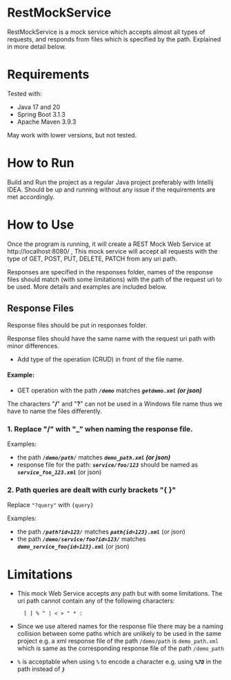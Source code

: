 # RestMockService
RestMockService is a mock service which accepts almost all types of requests, and responds from files which is specified by the path. Explained in more detail below.

# Requirements
Tested with:
- Java 17 and 20
- Spring Boot 3.1.3
- Apache Maven 3.9.3

May work with lower versions, but not tested.

# How to Run
Build and Run the project as a regular Java project preferably with Intellij IDEA.
Should be up and running without any issue if the requirements are met accordingly.

# How to Use
Once the program is running, it will create a REST Mock Web Service at http://localhost:8080/ , This mock service will accept all requests with the type of GET, POST, PUT, DELETE, PATCH from any uri path.

Responses are specified in the responses folder, names of the response files should match (with some limitations) with the path of the request uri to be used. More details and examples are included below.

## Response Files
Response files should be put in responses folder.

Response files should have the same name with the request uri path with minor differences.
- Add type of the operation (CRUD) in front of the file name. 
#### Example:

- GET operation with the path ***`/demo`*** matches
***`getdemo.xml` (or json)***


The characters "**/**" and "**?**" can not be used in a Windows file name thus we have to name the files differently.
 
### 1. Replace "**/**" with "**_**" when naming the response file.

Examples:
- the path ***`/demo/path/`*** matches ***`demo_path.xml` (or json)***
- response file for the path: ***`service/foo/123`*** should be named as   ***`service_foo_123.xml`*** (or json)

### 2. Path queries are dealt with curly brackets "{ }"
Replace `"?query"` with `{query}`

Examples:
- the path ***`/path?id=123/`*** matches   ***`path{id=123}.xml`*** (or json)
- the path ***`/demo/service/foo?id=123/`*** matches   ***`demo_service_foo{id=123}.xml`*** (or json)


# Limitations
- This mock Web Service accepts any path but with some limitations.
The uri path cannot contain any of the following characters:

        [ ] % ^ | < > " * :

- Since we use altered names for the response file there may be a naming collision between some paths which are unlikely to be used in the same project e.g. 
    a xml response file of the path `/demo/path` is `demo_path.xml` which is same as the corresponding response file of the path `/demo_path`

- `%` is acceptable when using `%` to encode a character e.g. using ***`%7D`*** in the path instead of ***`}`***